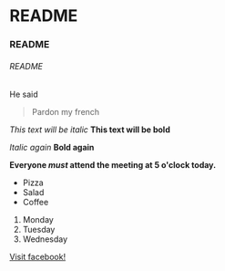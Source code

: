 # README #
### README ###
###### README ######

He said
>Pardon my french

*This text will be italic*
**This text will be bold**

_Italic again_
__Bold again__

**Everyone _must_ attend the meeting at 5 o'clock today.**

- Pizza
- Salad
- Coffee

1. Monday
2. Tuesday
3. Wednesday

[Visit facebook!](https://www.facebook.com)
